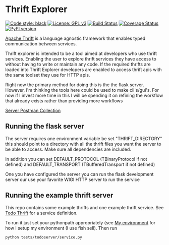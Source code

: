 # Thrift Explorer
[![Code style: black](https://img.shields.io/badge/code%20style-black-000000.svg)](https://github.com/ambv/black)
[![License: GPL v3](https://img.shields.io/badge/License-GPL%20v3-blue.svg)](https://github.com/Bachmann1234/thriftExplorer/blob/master/LICENSE)
[![Build Status](https://travis-ci.org/Bachmann1234/thriftExplorer.svg?branch=master)](https://travis-ci.org/Bachmann1234/thriftExplorer)
[![Coverage Status](https://coveralls.io/repos/github/Bachmann1234/thriftExplorer/badge.svg?branch=master)](https://coveralls.io/github/Bachmann1234/thriftExplorer?branch=master)
[![PyPI version](https://badge.fury.io/py/thriftexplorer.svg)](https://badge.fury.io/py/thriftexplorer)

[Apache Thrift](https://thrift.apache.org/) is a language agnostic framework that enables typed communication between services. 

Thrift explorer is intended to be a tool aimed at developers who use thrift services. Enabling the user to explore thrift services they
have access to without having to write or maintain any code. If the required thrifts are loaded into Thrift Explorer developers are enabled to access thrift apis with the same toolset they use for HTTP apis.

Right now the primary method for doing this is the the flask server. However, i'm thinking the tools here could be used to make cli's/gui's. For now if I invest more time in this I will be spending it
on refining the workflow that already exists rather than providing more workflows

[Server Postman Collection](ThriftExplorer.postman_collection.json)

## Running the flask server

The server requires one environment variable be set "THRIFT_DIRECTORY" this should point to a directory with all the thrift files you want the server to be able to access. Make sure all dependencies are included.

In addition you can set DEFAULT_PROTOCOL (TBinaryProtocol if not defined) and DEFAULT_TRANSPORT (TBufferedTransport if not defined)

One you have configured the server you can run the flask development server our use your favorite WIGI HTTP server to run the service

## Running the example thrift server

This repo contains some example thrifts and one example thrift service. See [Todo Thrift](/example-thrifts/todo.thrift) for a service definition.

To run it just set your pythonpath appropriately (see [My environment](/environment.fish) for how I setup my environment (I use fish sell). Then run

```
python tests/todoserver/service.py
```

